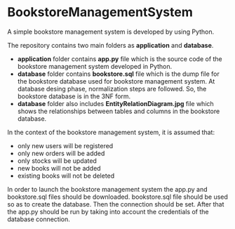 # BookstoreManagementSystem

A simple bookstore management system is developed by using Python.

The repository contains two main folders as **application** and **database**. 

- **application** folder contains **app.py** file which is the source code of the bookstore management system developed in Python. 
- **database** folder contains **bookstore.sql** file which is the dump file for the bookstore database used for bookstore management system. At database desing phase, normalization steps are followed. So, the bookstore database is in the 3NF form. 
- **database** folder also includes **EntityRelationDiagram.jpg** file which shows the relationships between tables and columns in the bookstore database. 

In the context of the bookstore management system, it is assumed that:
- only new users will be registered
- only new orders will be added
- only stocks will be updated
- new books will not be added
- existing books will not be deleted

In order to launch the bookstore management system the app.py and bookstore.sql files should be downloaded. bookstore.sql file should be used so as to create the database. Then the connection should be set. After that the app.py should be run by taking into account the credentials of the database connection.
